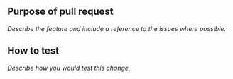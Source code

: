 ## Purpose of pull request
_Describe the feature and include a reference to the issues where possible._

## How to test
_Describe how you would test this change._